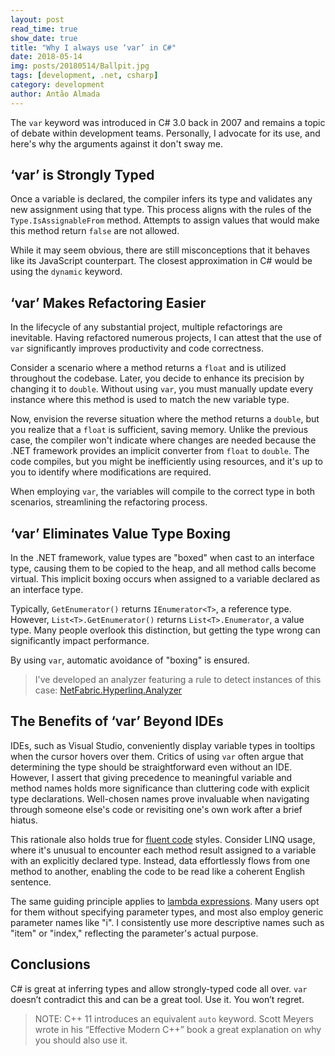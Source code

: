 ```yaml
---
layout: post
read_time: true
show_date: true
title: "Why I always use ‘var’ in C#"
date: 2018-05-14
img: posts/20180514/Ballpit.jpg
tags: [development, .net, csharp]
category: development
author: Antão Almada
---
```


The `var` keyword was introduced in C# 3.0 back in 2007 and remains a topic of debate within development teams. Personally, I advocate for its use, and here's why the arguments against it don't sway me.

## ‘var’ is Strongly Typed

Once a variable is declared, the compiler infers its type and validates any new assignment using that type. This process aligns with the rules of the `Type.IsAssignableFrom` method. Attempts to assign values that would make this method return `false` are not allowed.

While it may seem obvious, there are still misconceptions that it behaves like its JavaScript counterpart. The closest approximation in C# would be using the `dynamic` keyword.

## ‘var’ Makes Refactoring Easier

In the lifecycle of any substantial project, multiple refactorings are inevitable. Having refactored numerous projects, I can attest that the use of `var` significantly improves productivity and code correctness.

Consider a scenario where a method returns a `float` and is utilized throughout the codebase. Later, you decide to enhance its precision by changing it to `double`. Without using `var`, you must manually update every instance where this method is used to match the new variable type.

Now, envision the reverse situation where the method returns a `double`, but you realize that a `float` is sufficient, saving memory. Unlike the previous case, the compiler won't indicate where changes are needed because the .NET framework provides an implicit converter from `float` to `double`. The code compiles, but you might be inefficiently using resources, and it's up to you to identify where modifications are required.

When employing `var`, the variables will compile to the correct type in both scenarios, streamlining the refactoring process.

## ‘var’ Eliminates Value Type Boxing

In the .NET framework, value types are "boxed" when cast to an interface type, causing them to be copied to the heap, and all method calls become virtual. This implicit boxing occurs when assigned to a variable declared as an interface type.

Typically, `GetEnumerator()` returns `IEnumerator<T>`, a reference type. However, `List<T>.GetEnumerator()` returns `List<T>.Enumerator`, a value type. Many people overlook this distinction, but getting the type wrong can significantly impact performance.

By using `var`, automatic avoidance of "boxing" is ensured.

> I've developed an analyzer featuring a rule to detect instances of this case: [NetFabric.Hyperlinq.Analyzer](https://github.com/NetFabric/NetFabric.Hyperlinq.Analyzer/blob/master/docs/reference/HLQ001_AssignmentBoxing.md)

## The Benefits of ‘var’ Beyond IDEs

IDEs, such as Visual Studio, conveniently display variable types in tooltips when the cursor hovers over them. Critics of using `var` often argue that determining the type should be straightforward even without an IDE. However, I assert that giving precedence to meaningful variable and method names holds more significance than cluttering code with explicit type declarations. Well-chosen names prove invaluable when navigating through someone else's code or revisiting one's own work after a brief hiatus.

This rationale also holds true for [fluent code](https://www.red-gate.com/simple-talk/dotnet/net-framework/fluent-code-in-c/) styles. Consider LINQ usage, where it's unusual to encounter each method result assigned to a variable with an explicitly declared type. Instead, data effortlessly flows from one method to another, enabling the code to be read like a coherent English sentence.

The same guiding principle applies to [lambda expressions](https://docs.microsoft.com/en-us/dotnet/csharp/programming-guide/statements-expressions-operators/lambda-expressions). Many users opt for them without specifying parameter types, and most also employ generic parameter names like "i". I consistently use more descriptive names such as "item" or "index," reflecting the parameter's actual purpose.

## Conclusions

C# is great at inferring types and allow strongly-typed code all over. `var` doesn’t contradict this and can be a great tool. Use it. You won’t regret.

> NOTE: C++ 11 introduces an equivalent `auto` keyword. Scott Meyers wrote in his “Effective Modern C++” book a great explanation on why you should also use it.